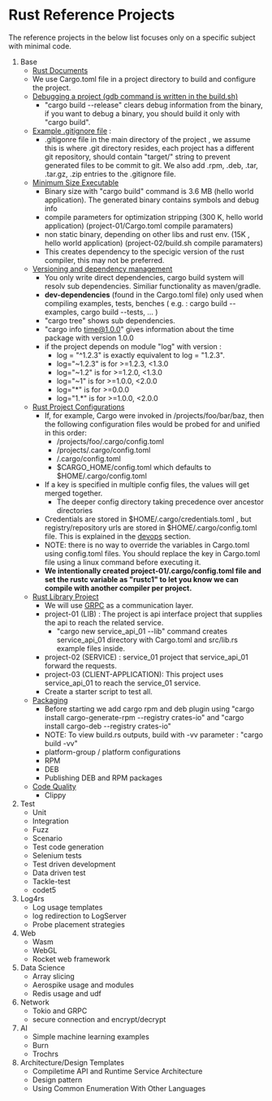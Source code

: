 # Rust Reference Projects
The reference projects in the below list focuses only on a specific subject with minimal code.

1. Base
    - [ Rust Documents ](../rust/share/doc/)
    - We use Cargo.toml file in a project directory to build and configure the project.
    - [ Debugging a project (gdb command is written in the build.sh) ](./01.base-debug)
         - "cargo build --release" clears debug information from the binary, if you want to debug a binary, you should build it only with "cargo build".
    - [ Example .gitignore file](./01.base-debug/project-01/gitignore_example) : 
         - .gitigonre file in the main directory of the project ,  we assume this is where .git directory resides, each project has a different git repository, should contain "target/" string to prevent generated files to be commit to git. We also add .rpm, .deb, .tar, .tar.gz, .zip entries to the .gitignore file.
    - [Minimum Size Executable](./01.base-minimum_sized_executable) 
         - Binary size with "cargo build" command is 3.6 MB (hello world application). The generated binary contains symbols and debug info
         - compile parameters for optimization stripping (300 K, hello world application) (project-01/Cargo.toml compile paramaters)
         - non static binary, depending on other libs and rust env. (15K , hello world application) (project-02/build.sh compile paramaters)         
         - This creates dependency to the specigic version of the rust compiler, this may not be preferred.
    - [Versioning and dependency management](./01.base-versioning_and_dependency_management) 
         - You only write direct dependencies, cargo build system will resolv sub dependencies. Similiar functionality as maven/gradle.
         - **dev-dependencies** (found in the Cargo.toml file) only used when compiling examples, tests, benches ( e.g. : cargo build --examples, cargo build --tests, ... )
         - "cargo tree" shows sub dependencies.
         - "cargo info time@1.0.0" gives information about the time package with version 1.0.0
         - if the project  depends on module "log" with version :
             - log = "^1.2.3" is exactly equivalent to log = "1.2.3".
             - log="~1.2.3"  is for  >=1.2.3, <1.3.0
             - log="~1.2"  is for  >=1.2.0,  <1.3.0
             - log="~1"  is for  >=1.0.0,  <2.0.0
             - log="*"  is for  >=0.0.0
             - log="1.*"  is for  >=1.0.0,  <2.0.0
    - [Rust Project Configurations](./01.base-rust_project_configurations)
         - If, for example, Cargo were invoked in /projects/foo/bar/baz, then the following configuration files would be probed for and unified in this order:
             - /projects/foo/.cargo/config.toml
             - /projects/.cargo/config.toml
             - /.cargo/config.toml
             - $CARGO_HOME/config.toml which defaults to $HOME/.cargo/config.toml
        - If a key is specified in multiple config files, the values will get merged together. 
             - The deeper config directory taking precedence over ancestor directories
        - Credentials are stored in $HOME/.cargo/credentials.toml , but registry/repository urls are stored in $HOME/.cargo/config.toml file. This is explained in the [devops](../devops) section.
        - NOTE: there is no way to override the variables in Cargo.toml using config.toml files. You should replace the key in Cargo.toml file using a linux command before executing it.
        - **We intentionally created project-01/.cargo/config.toml file and set the rustc variable as "rustc1" to let you know we can compile with another compiler per project.**
    - [Rust Library Project](./01.base-rust_lib)
        - We will use [GRPC](https://github.com/hyperium/tonic/tree/master/examples) as a communication layer.
        - project-01 (LIB) : The project is api interface project that supplies the api to reach the related service.
            - "cargo new service_api_01 --lib" command creates service_api_01 directory with Cargo.toml and src/lib.rs example files inside.
        - project-02 (SERVICE) :  service_01 project that service_api_01 forward the requests.
        - project-03 (CLIENT-APPLICATION):  This project uses service_api_01 to reach the service_01 service.
        - Create a starter script to test all.
    - [ Packaging ](./01.base-packaging)
        - Before starting we add  cargo rpm and deb plugin using "cargo install cargo-generate-rpm --registry crates-io"  and "cargo install cargo-deb --registry crates-io"
        - NOTE: To view build.rs outputs, build with -vv parameter : "cargo build -vv"
        - platform-group / platform configurations 
        - RPM 
        - DEB 
        - Publishing DEB and RPM packages 
    - [ Code Quality ](./01.base-code_quality)
        - Clippy
2. Test
    - Unit 
    - Integration 
    - Fuzz 
    - Scenario 
    - Test code generation
    - Selenium tests 
    - Test driven development 
    - Data driven test 
    - Tackle-test
    - codet5
3. Log4rs 
    - Log usage templates 
    - log redirection to LogServer 
    - Probe placement strategies
4. Web
    - Wasm 
    - WebGL
    - Rocket web framework
5. Data Science
    - Array slicing 
    - Aerospike usage and modules
    - Redis usage and udf 
6. Network 
    - Tokio and GRPC 
    - secure connection and encrypt/decrypt 
7. AI
    - Simple machine learning examples
    - Burn 
    - Trochrs
9. Architecture/Design Templates
    - Compiletime API and Runtime Service Architecture
    - Design pattern 
    - Using Common Enumeration With Other Languages

